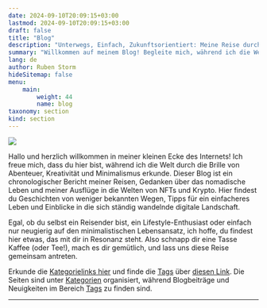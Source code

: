 ```yaml
---
date: 2024-09-10T20:09:15+03:00
lastmod: 2024-09-10T20:09:15+03:00
draft: false
title: "Blog"
description: "Unterwegs, Einfach, Zukunftsorientiert: Meine Reise durch Minimalismus, Abenteuer und die digitale Welt"
summary: "Willkommen auf meinem Blog! Begleite mich, während ich die Welt durch Reisen, Minimalismus und die digitale Zukunft von NFTs und Krypto erkunde. Hier teile ich meine Erfahrungen, Tipps für ein einfacheres Leben und Einblicke in das nomadische Dasein. Lass uns diese Reise gemeinsam antreten!"
lang: de
author: Ruben Storm
hideSitemap: false
menu: 
    main:
        weight: 44
        name: blog
taxonomy: section
kind: section
---
```

![][HeaderImage]

Hallo und herzlich willkommen in meiner kleinen Ecke des Internets! Ich freue mich, dass du hier bist, während ich die Welt durch die Brille von Abenteuer, Kreativität und Minimalismus erkunde. Dieser Blog ist ein chronologischer Bericht meiner Reisen, Gedanken über das nomadische Leben und meiner Ausflüge in die Welten von NFTs und Krypto. Hier findest du Geschichten von weniger bekannten Wegen, Tipps für ein einfacheres Leben und Einblicke in die sich ständig wandelnde digitale Landschaft.

Egal, ob du selbst ein Reisender bist, ein Lifestyle-Enthusiast oder einfach nur neugierig auf den minimalistischen Lebensansatz, ich hoffe, du findest hier etwas, das mit dir in Resonanz steht. Also schnapp dir eine Tasse Kaffee (oder Tee!), mach es dir gemütlich, und lass uns diese Reise gemeinsam antreten.

Erkunde die [Kategorielinks hier][defCatLink] und finde die [Tags][defTagsLink] über [diesen Link][defTagsLink]. Die Seiten sind unter [Kategorien][defCatLink] organisiert, während Blogbeiträge und Neuigkeiten im Bereich [Tags][defTagsLink] zu finden sind.

---



[HeaderImage]: /images/header-blog.webp
[defCatLink]: /de/categories/
[defTagsLink]: /de/tags/